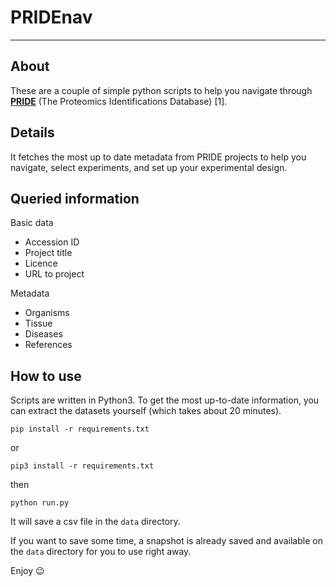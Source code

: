 # PRIDEnav
---
## About
These are a couple of simple python scripts to help you navigate through [**PRIDE**](https://www.ebi.ac.uk/pride/) (The Proteomics Identifications Database) [1].

## Details
It fetches the most up to date metadata from PRIDE projects to help you navigate, select experiments, and set up your experimental design.

## Queried information
Basic data
* Accession ID
* Project title
* Licence
* URL to project
    
Metadata
* Organisms
* Tissue
* Diseases
* References

## How to use
Scripts are written in Python3.
To get the most up-to-date information, you can extract the datasets yourself (which takes about 20 minutes).
```
pip install -r requirements.txt
```
or
```
pip3 install -r requirements.txt
```
then
```
python run.py
```
It will save a csv file in the ```data``` directory.

If you want to save some time, a snapshot is already saved and available on the ```data``` directory for you to use right away.

Enjoy :wink: